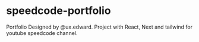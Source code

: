 # speedcode-portfolio
Portfolio Designed by @ux.edward. Project with React, Next and tailwind for youtube speedcode channel.
